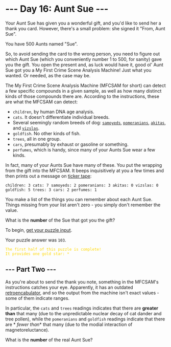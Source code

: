 # --- Day 16: Aunt Sue ---

Your Aunt Sue has given you a wonderful gift, and you'd like to send her a thank you card. However, there's a small
problem: she signed it "From, Aunt Sue".

You have 500 Aunts named "Sue".

So, to avoid sending the card to the wrong person, you need to figure out which Aunt Sue (which you conveniently number
1 to 500, for sanity) gave you the gift. You open the present and, as luck would have it, good ol' Aunt Sue got you a My
First Crime Scene Analysis Machine! Just what you wanted. Or needed, as the case may be.

The My First Crime Scene Analysis Machine (MFCSAM for short) can detect a few specific compounds in a given sample, as
well as how many distinct kinds of those compounds there are. According to the instructions, these are what the MFCSAM
can detect:

* `children`, by human DNA age analysis.
* `cats`. It doesn't differentiate individual breeds.
* Several seemingly random breeds of dog: [`samoyeds`](https://en.wikipedia.org/wiki/Samoyed_dog), [
  `pomeranians`](https://en.wikipedia.org/wiki/Pomeranian_dog),
  [`akitas`](https://en.wikipedia.org/wiki/Akita_(dog_breed)), and [`vizslas`](https://en.wikipedia.org/wiki/Vizsla).
* `goldfish`. No other kinds of fish.
* `trees`, all in one group.
* `cars`, presumably by exhaust or gasoline or something.
* `perfumes`, which is handy, since many of your Aunts Sue wear a few kinds.

In fact, many of your Aunts Sue have many of these. You put the wrapping from the gift into the MFCSAM. It beeps
inquisitively at you a few times and then prints out a message
on [ticker tape](https://en.wikipedia.org/wiki/Ticker_tape):

`children: 3
cats: 7
samoyeds: 2
pomeranians: 3
akitas: 0
vizslas: 0
goldfish: 5
trees: 3
cars: 2
perfumes: 1`

You make a list of the things you can remember about each Aunt Sue. Things missing from your list aren't zero - you
simply don't remember the value.

What is the **number** of the Sue that got you the gift?

To begin, [get your puzzle input](https://adventofcode.com/2015/day/16/input).

Your puzzle answer was `103`.

<code style="color : gold">The first half of this puzzle is complete! It provides one gold star: *</code>

## --- Part Two ---

As you're about to send the thank you note, something in the MFCSAM's instructions catches your eye. Apparently, it has
an outdated [retroencabulator](https://www.youtube.com/watch?v=RXJKdh1KZ0w), and so the output from the machine isn't
exact values - some of them indicate ranges.

In particular, the `cats` and `trees` readings indicates that there are **greater than** that many (due to the
unpredictable
nuclear decay of cat dander and tree pollen), while the `pomeranians` and `goldfish` readings indicate that there are *
*fewer
than** that many (due to the modial interaction of magnetoreluctance).

What is the **number** of the real Aunt Sue?

